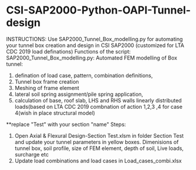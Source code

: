 # CSI-SAP2000-Python-OAPI-Tunnel-design
INSTRUCTIONS:
Use SAP2000_Tunnel_Box_modelling.py for automating your tunnel box creation and design in CSI SAP2000 (customized for LTA CDC 2019 load definations)
Functions of the script:
SAP2000_Tunnel_Box_modelling.py: 
Automated FEM modelling of Box tunnel:
1) defination of load case, pattern, combination definitions,
2) Tunnel box frame creation
3) Meshing of frame element
4) lateral soil spring assignment/pile spring application,
5) calculation of base, roof slab, LHS and RHS walls linearly distributed loads(based on LTA CDC 2019 combnation of action 1,2,3 ,4 for case 4(wish in place structural model)

**replace "Test" with your section "name"
Steps:
1) Open Axial & Flexural Design-Section Test.xlsm in folder Section Test and update your tunnel parameters in yellow boxes. Dimenisions of tunnel box, soil profile, size of FEM element,  depth of soil, Live loads, surcharge etc
2) Update load combinations and load cases in Load_cases_combi.xlsx


